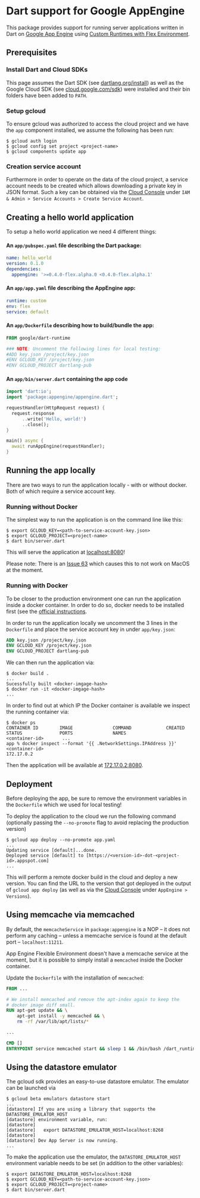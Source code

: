 # Dart support for Google AppEngine

This package provides support for running server applications written in Dart on
[Google App Engine](https://cloud.google.com/appengine/) using
[Custom Runtimes with Flex Environment](https://cloud.google.com/appengine/docs/flexible/custom-runtimes/).


## Prerequisites

### Install Dart and Cloud SDKs

This page assumes the Dart SDK (see
[dartlang.org/install](https://www.dartlang.org/install)) as well as the Google
Cloud SDK (see [cloud.google.com/sdk](https://cloud.google.com/sdk/)) were
installed and their bin folders have been added to `PATH`.

### Setup gcloud

To ensure gcloud was authorized to access the cloud project and we have the
`app` component installed, we assume the following has been run:
```console
$ gcloud auth login
$ gcloud config set project <project-name>
$ gcloud components update app
```

### Creation service account

Furthermore in order to operate on the data of the cloud project, a service
account needs to be created which allows downloading a private key in JSON
format. Such a key can be obtained via the
[Cloud Console](https://console.cloud.google.com) under
`IAM & Admin > Service Accounts > Create Service Account`.

## Creating a hello world application

To setup a hello world application we need 4 different things:

#### An `app/pubspec.yaml` file describing the Dart package:
```yaml
name: hello_world
version: 0.1.0
dependencies:
  appengine: '>=0.4.0-flex.alpha.0 <0.4.0-flex.alpha.1'
```
#### An `app/app.yaml` file describing the AppEngine app:
```yaml
runtime: custom
env: flex
service: default
```
#### An `app/Dockerfile` describing how to build/bundle the app:
```Dockerfile
FROM google/dart-runtime

### NOTE: Uncomment the following lines for local testing:
#ADD key.json /project/key.json
#ENV GCLOUD_KEY /project/key.json
#ENV GCLOUD_PROJECT dartlang-pub
```

#### An `app/bin/server.dart` containing the app code
```dart
import 'dart:io';
import 'package:appengine/appengine.dart';

requestHandler(HttpRequest request) {
  request.response
      ..write('Hello, world!')
      ..close();
}

main() async {
  await runAppEngine(requestHandler);
}
```

## Running the app locally

There are two ways to run the application locally - with or without docker. Both
of which require a service account key.

### Running without Docker

The simplest way to run the application is on the command line like this:
```console
$ export GCLOUD_KEY=<path-to-service-account-key.json>
$ export GCLOUD_PROJECT=<project-name>
$ dart bin/server.dart
```

This will serve the application at [localhost:8080](http://localhost:8080)!

Please note: There is an [Issue 63](https://github.com/dart-lang/appengine/issues/63) which
causes this to not work on MacOS at the moment.

### Running with Docker

To be closer to the production environment one can run the application inside a
docker container. In order to do so, docker needs to be installed first (see the
[official instructions](https://docs.docker.com/engine/installation/).

In order to run the application locally we uncomment the 3 lines in the
`Dockerfile` and place the service account key in under `app/key.json`:
```Dockerfile
ADD key.json /project/key.json
ENV GCLOUD_KEY /project/key.json
ENV GCLOUD_PROJECT dartlang-pub
```

We can then run the application via:
```console
$ docker build .
...
Sucessfully built <docker-imgage-hash>
$ docker run -it <docker-imgage-hash>
...
```

In order to find out at which IP the Docker container is available we inspect
the running container via:
```console
$ docker ps
CONTAINER ID        IMAGE               COMMAND             CREATED             STATUS              PORTS               NAMES
<container-id>       ...
app % docker inspect --format '{{ .NetworkSettings.IPAddress }}' <container-id>
172.17.0.2
```

Then the application will be available at [172.17.0.2:8080](http://172.17.0.2:8080).

## Deployment

Before deploying the app, be sure to remove the environment variables in the
`Dockerfile` which we used for local testing!

To deploy the application to the cloud we run the following command (optionally
passing the `--no-promote` flag to avoid replacing the production version)

```console
$ gcloud app deploy --no-promote app.yaml
...
Updating service [default]...done.
Deployed service [default] to [https://<version-id>-dot-<project-id>.appspot.com]
...
```

This will perform a remote docker build in the cloud and deploy a new version.
You can find the URL to the version that got deployed
in the output of `gcloud app deploy` (as well as via the
[Cloud Console](https://console.cloud.google.com) under `AppEngine > Versions`).


## Using memcache via memcached

By default, the `memcacheService` in `package:appengine` is a NOP – it does not
perform any caching – unless a memcache service is found at the default port –
`localhost:11211`.

App Engine Flexible Environment doesn't have a memcache service at the moment,
but it is possible to simply install a `memcached` inside the Docker container.

Update the `Dockerfile` with the installation of `memcached`:

```Dockerfile
FROM ...

# We install memcached and remove the apt-index again to keep the
# docker image diff small.
RUN apt-get update && \
    apt-get install -y memcached && \
    rm -rf /var/lib/apt/lists/*

...

CMD []
ENTRYPOINT service memcached start && sleep 1 && /bin/bash /dart_runtime/dart_run.sh
```


## Using the datastore emulator

The gcloud sdk provides an easy-to-use datastore emulator. The emulator can be
launched via

```console
$ gcloud beta emulators datastore start
...
[datastore] If you are using a library that supports the DATASTORE_EMULATOR_HOST
[datastore] environment variable, run:
[datastore] 
[datastore]   export DATASTORE_EMULATOR_HOST=localhost:8268
[datastore] 
[datastore] Dev App Server is now running.
...
```

To make the application use the emulator, the `DATASTORE_EMULATOR_HOST`
environment variable needs to be set (in addition to the other variables):

```console
$ export DATASTORE_EMULATOR_HOST=localhost:8268
$ export GCLOUD_KEY=<path-to-service-account-key.json>
$ export GCLOUD_PROJECT=<project-name>
$ dart bin/server.dart
```
